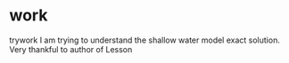 # work
trywork
I am trying to understand the shallow water model exact solution. Very thankful to author of Lesson
